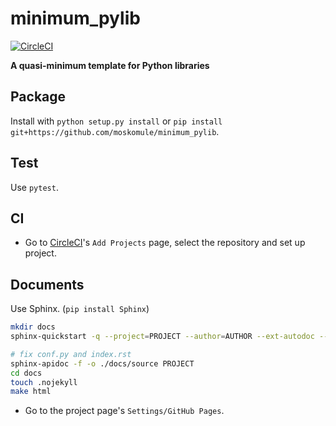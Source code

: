 # minimum_pylib

[![CircleCI](https://circleci.com/gh/moskomule/minimum_pylib.svg?style=svg)](https://circleci.com/gh/moskomule/minimum_pylib)

**A quasi-minimum template for Python libraries**

## Package

Install with `python setup.py install` or `pip install git+https://github.com/moskomule/minimum_pylib`.

## Test

Use `pytest`.

## CI

* Go to  [CircleCI](https://circleci.com/)'s `Add Projects` page, select the repository and set up project.

## Documents

Use Sphinx. (`pip install Sphinx`)

```bash
mkdir docs
sphinx-quickstart -q --project=PROJECT --author=AUTHOR --ext-autodoc --makefile --sep docs

# fix conf.py and index.rst
sphinx-apidoc -f -o ./docs/source PROJECT
cd docs
touch .nojekyll
make html
```

* Go to the project page's `Settings/GitHub Pages`.